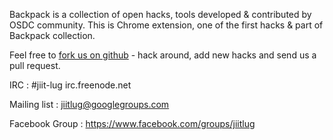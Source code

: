 Backpack is a collection of open hacks, tools developed & contributed by OSDC community. This is Chrome extension, one of the first hacks & part of Backpack collection.


Feel free to [fork us on github](https://github.com/osdc/osdc-backpack-chrome) - hack around, add new hacks and send us a pull request.


IRC : #jiit-lug irc.freenode.net

Mailing list : jiitlug@googlegroups.com

Facebook Group : https://www.facebook.com/groups/jiitlug

